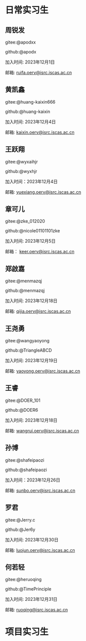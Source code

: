 # 日常实习生

<!-- 
>>>>>>>>>>>>>>>>>>>>>>>>>>>>>>>>>>>>
日常实习生添加格式:

## 真实姓名1
gitee:@giteeid

github:@githubid

加入时间: xxxx年xx月xx日

邮箱: xxxxx.oerv@isrc.iscas.ac.cn

>>>>>>>>>>>>>>>>>>>>>>>>>>>>>>>>>>>>
关于邮箱:

0. 邮箱名称：先空白，等待老师分配之后，用 squash 的方式更新 pr，作为考察 git 基本功的方式
1. 邮箱初始密码统一为：【oerv-Intern2023】分配得到邮箱后请尽快更换密码
2. 邮箱网站：https://mail.cstnet.cn/
3. 请注意将 Gitee 主邮件改为软件所邮箱，并且签署企业 CLA
4. 日常贡献时需要在 changelog 中使用软件所邮箱
5. 这是个临时邮箱，在实习结束后会被回收
6. 本邮箱可以使用中科院软件所图书资源

-->

## 周锐发
gitee:@apodxx

github:@apodx

加入时间: 2023年12月1日

邮箱: ruifa.oerv@isrc.iscas.ac.cn

## 黄凯鑫
gitee:@huang-kaixin666

github:@huang-kaixin

加入时间: 2023年12月4日

邮箱: kaixin.oerv@isrc.iscas.ac.cn

## 王跃翔
gitee:@wyxaihjr

github:@wyxhjr

加入时间：2023年12月4日

邮箱: yuexiang.oerv@isrc.iscas.ac.cn

## 章可儿
gitee:@zke_012020

github:@nicole01101101zke

加入时间: 2023年12月5日

邮箱： keer.oerv@isrc.iscas.ac.cn

## 郑啟嘉
gitee:@menmazqj

github:@menmazqj

加入时间: 2023年12月18日

邮箱: qijia.oerv@isrc.iscas.ac.cn

## 王尧勇
gitee:@wangyaoyong

github:@TriangleABCD

加入时间: 2023年12月19日

邮箱: yaoyong.oerv@isrc.iscas.ac.cn

## 王睿
gitee:@DOER_101

github:@DOER6

加入时间: 2023年12月18日

邮箱: wangrui.oerv@isrc.iscas.ac.cn

## 孙博
gitee:@shafeipaozi

github:@shafeipaozi

加入时间：2023年12月26日

邮箱: sunbo.oerv@isrc.iscas.ac.cn

## 罗君

gitee:@Jerry.c

github:@Jer6y

加入时间: 2023年12月30日

邮箱: luojun.oerv@isrc.iscas.ac.cn

## 何若轻

gitee:@heruoqing

github:@TimePrinciple

加入时间: 2023年12月31日

邮箱: ruoqing@isrc.iscas.ac.cn

# 项目实习生

<!-- 项目实习生添加格式:

## 真实姓名2
gitee:@giteeid

github:@githubid

加入时间: xxxx年xx月xx日

项目 issue:

-->
